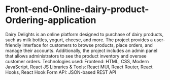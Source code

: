 # Front-end-Online-dairy-product-Ordering-application
Dairy Delights is an online platform designed to purchase of dairy products, such as milk bottles, yogurt, cheese, and more. The project provides a user-friendly interface for customers to browse products, place orders, and manage their accounts. Additionally, the project includes an admin panel that allows administrators to see the product inventory and oversee customer orders.
Technologies used:
Frontend: HTML, CSS, Modern JavaScript, React JS
Libraries & Tools: React MUI, React Router, React Hooks, React Hook Form
API: JSON-based REST API

